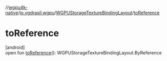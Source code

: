 //[wgpu4k-native](../../../index.md)/[io.ygdrasil.wgpu](../index.md)/[WGPUStorageTextureBindingLayout](index.md)/[toReference](to-reference.md)

# toReference

[android]\
open fun [toReference](to-reference.md)(): WGPUStorageTextureBindingLayout.ByReference